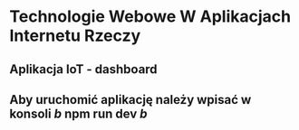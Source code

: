 # Technologie Webowe W Aplikacjach Internetu Rzeczy
## Aplikacja IoT - dashboard

## Aby uruchomić aplikację należy wpisać w konsoli _b_ npm run dev _b_
